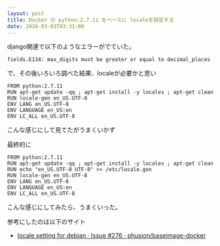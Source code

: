 ```yaml
---
layout: post
title: Docker の python:2.7.11 をベースに localeを設定する
date: 2016-03-03T03:31:00
---
```


django関連で以下のようなエラーがでていた。

```
fields.E134: max_digits must be greater or equal to decimal_places
```

で、その後いろいろ調べた結果、localeが必要かと思い

```
FROM python:2.7.11
RUN apt-get update -qq ; apt-get install -y locales ; apt-get clean
RUN locale-gen en_US.UTF-8
ENV LANG en_US.UTF-8
ENV LANGUAGE en_US:en
ENV LC_ALL en_US.UTF-8
```

こんな感じにして見てたがうまくいかず

最終的に

```
FROM python:2.7.11
RUN apt-get update -qq ; apt-get install -y locales ; apt-get clean
RUN echo "en_US.UTF-8 UTF-8" >> /etc/locale.gen
RUN locale-gen en_US.UTF-8
ENV LANG en_US.UTF-8
ENV LANGUAGE en_US:en
ENV LC_ALL en_US.UTF-8
```

こんな感じにしてみたら、うまくいった。

参考にしたのは以下のサイト

* [locale setting for debian · Issue #276 · phusion/baseimage-docker](https://github.com/phusion/baseimage-docker/issues/276#issue-125378976)
